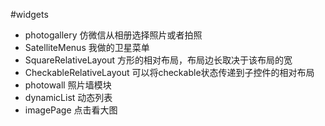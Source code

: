 #widgets
* photogallery 仿微信从相册选择照片或者拍照
* SatelliteMenus 我做的卫星菜单
* SquareRelativeLayout 方形的相对布局，布局边长取决于该布局的宽
* CheckableRelativeLayout 可以将checkable状态传递到子控件的相对布局
* photowall 照片墙模块
* dynamicList 动态列表
* imagePage 点击看大图